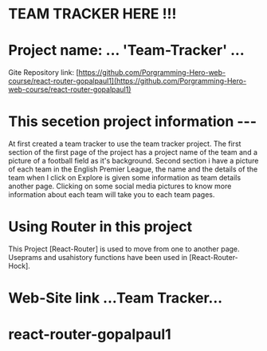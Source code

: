 # TEAM TRACKER HERE !!!

# Project name: ... 'Team-Tracker' ...

Gite Repository link: [https://github.com/Porgramming-Hero-web-course/react-router-gopalpaul1](https://github.com/Porgramming-Hero-web-course/react-router-gopalpaul1)


# This secetion project information ---

At first created a team tracker to use the team tracker project. The first section of the first page of the project has a project name of the team and a picture of a football field as it's background. Second section i have a picture of each team in the English Premier League, the name and the details of the team when I click on Explore is given some information as team details another page. Clicking on some social media pictures to know more information about each team will take you to each team pages.


# Using Router in this project

This Project [React-Router] is used to move from one to another page. Useprams and usahistory functions have been used in [React-Router-Hock].


# Web-Site link ...Team Tracker...


# react-router-gopalpaul1
